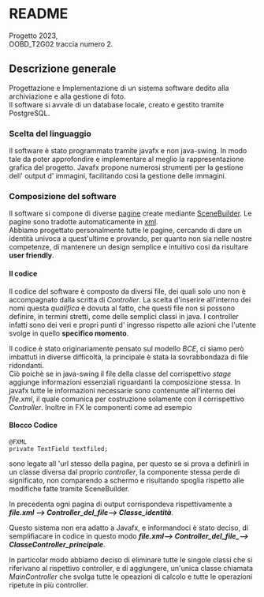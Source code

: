 

#    README

Progetto 2023,  
OOBD_T2G02 traccia numero 2.

## Descrizione generale 

Progettazione e Implementazione di un sistema software dedito alla archiviazione e alla gestione 
di foto.  
Il software si avvale di un database locale, creato e gestito tramite PostgreSQL.       

### Scelta del linguaggio

Il software è stato programmato tramite javafx e non java-swing.
In modo tale da poter approfondire e implementare al meglio la rappresentazione grafica del progetto.
Javafx propone numerosi strumenti per la gestione dell' output d' immagini, facilitando cosi la gestione delle immagini.


### Composizione del software
Il software si compone di diverse [pagine](src/main/resources/com/example/proggettofx2) create mediante [SceneBuilder](https://gluonhq.com/products/scene-builder/).
Le pagine sono tradotte automaticamente in [xml](https://it.wikipedia.org/wiki/XML).   
Abbiamo progettato personalmente tutte le pagine, cercando di dare un identità univoca a quest'ultime e provando, per quanto non sia nelle nostre competenze,
di mantenere un design semplice e intuitivo cosi da risultare **user friendly**.

#### Il codice 

Il codice del software è composto da diversi file, dei quali solo uno non è accompagnato dalla scritta di *Controller*.
La scelta d'inserire all'interno dei nomi questa *qualifica* è dovuta al fatto, che questi file non si possono definire,
in termini stretti, come delle semplici classi in java.
I controller infatti sono dei veri e propri punti d' ingresso rispetto alle azioni che l'utente svolge
in quello **specifico momento**.

Il codice è stato originariamente pensato sul modello *BCE*, ci siamo però imbattuti in diverse difficoltà, la principale
è stata la sovrabbondaza di file ridondanti.  
Ciò poichè se in java-swing il file della classe del corrispettivo *stage* aggiunge informazioni essenziali riguardanti
la composizione stessa.
In javafx tutte le informazioni necessarie sono contenunte all'interno dei *file.xml*, il quale comunica per costruzione
solamente con il corrispettivo *Controller*.
Inoltre in FX le componenti come ad esempio 
#### Blocco Codice 
    @FXML
    private TextField textfiled;
sono legate all 'url stesso della pagina, per questo se si prova a definirli in un classe diversa dal proprio
*controller*, la componente stessa perde di significato, non comparendo a schermo e risultando spoglia rispetto alle modifiche 
fatte tramite SceneBuilder.


In precedenta ogni pagina di output corrispondeva rispettivamente a ***file.xml --> Controller_del_file--> Classe_identità***.

Questo sistema non era adatto a Javafx, e informandoci è stato deciso, di semplifiacare in codice in 
questo modo ***file.xml--> Controller_del_file_--> ClasseController_principale***. 

In particolar modo abbiamo deciso di eliminare tutte le singole classi che si riferivano al rispettivo controller, e di aggiungere, un'unica 
classe chiamata *MainController* che svolga tutte le opeazioni di calcolo e tutte le operazioni ripetute in più controller.


